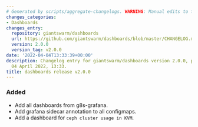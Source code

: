 ```yaml
---
# Generated by scripts/aggregate-changelogs. WARNING: Manual edits to this files will be overwritten.
changes_categories:
- Dashboards
changes_entry:
  repository: giantswarm/dashboards
  url: https://github.com/giantswarm/dashboards/blob/master/CHANGELOG.md#200---2022-04-04
  version: 2.0.0
  version_tag: v2.0.0
date: '2022-04-04T13:33:39+00:00'
description: Changelog entry for giantswarm/dashboards version 2.0.0, published on
  04 April 2022, 13:33.
title: dashboards release v2.0.0
---
```


### Added
- Add all dashboards from g8s-grafana.
- Add grafana sidecar annotation to all configmaps.
- Add a dashboard for `ceph cluster usage in KVM`.
